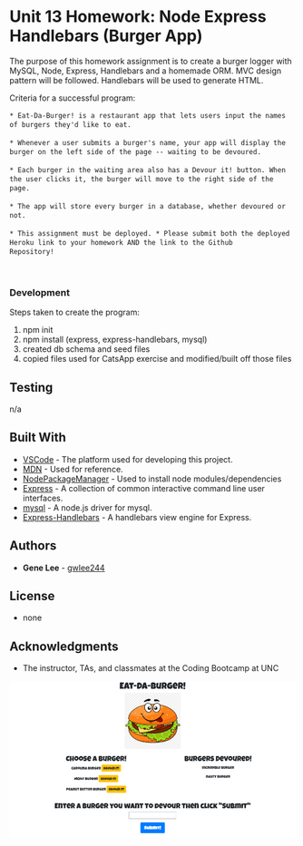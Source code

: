 # Unit 13 Homework: Node Express Handlebars (Burger App)

The purpose of this homework assignment is to create a burger logger with MySQL, Node, Express, Handlebars and a homemade ORM. MVC design pattern will be followed. Handlebars will be used to generate HTML.

Criteria for a successful program:
```
* Eat-Da-Burger! is a restaurant app that lets users input the names of burgers they'd like to eat.

* Whenever a user submits a burger's name, your app will display the burger on the left side of the page -- waiting to be devoured.

* Each burger in the waiting area also has a Devour it! button. When the user clicks it, the burger will move to the right side of the     page.

* The app will store every burger in a database, whether devoured or not.

* This assignment must be deployed. * Please submit both the deployed Heroku link to your homework AND the link to the Github         Repository!



```
### Development 
Steps taken to create the program:
1. npm init
2. npm install (express, express-handlebars, mysql)
3. created db schema and seed files
4. copied files used for CatsApp exercise and modified/built off those files

## Testing

n/a

## Built With

* [VSCode](https://code.visualstudio.com/) - The platform used for developing this project.
* [MDN](https://developer.mozilla.org/en-US/) - Used for reference.
* [NodePackageManager](https://www.npmjs.com/) - Used to install node modules/dependencies
* [Express](https://www.npmjs.com/package/express) - A collection of common interactive command line user interfaces.
* [mysql](https://www.npmjs.com/package/mysql) - A node.js driver for mysql.
* [Express-Handlebars](https://www.npmjs.com/package/express) - A handlebars view engine for Express.
## Authors

* **Gene Lee** - [gwlee244](https://github.com/gwlee244)

## License

* none

## Acknowledgments

* The instructor, TAs, and classmates at the Coding Bootcamp at UNC

![picture](/public/assets/images/screenshot.png)
